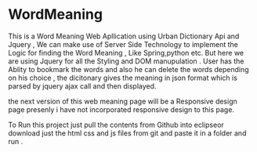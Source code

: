 # WordMeaning

This is a Word Meaning Web Apllication using Urban Dictionary Api and Jquery , We can make use of Server Side Technology to 
implement the Logic for finding the Word Meaning , Like Spring,python etc.
But here we are using Jquery for all the Styling and DOM manupulation .
User has the Ablity to bookmark the words and also he can delete the words depending on his choice ,
the dicitonary gives the meaning in json format which is parsed by jquery ajax call and then displayed.

the next version of this web meaning page will be a Responsive design page presenly i have not incorporated responsive design to this page.


To Run this project just pull the contents from Github into eclipseor download just the html css and js files from git 
and paste it in a folder and run .
